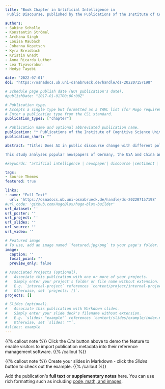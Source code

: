 ```yaml
---
title: "Book Chapter in Artificial Intelligence in
 Public Discourse, published by the Publications of the Institute of Cognitive Science Universität Osnabrück"

authors:
- Sabine Scholle
- Konstantin Strömel
- Archana Singh
- Louisa Maubach
- Johanna Kopetsch
- Kyra Breidbach
- Kristin Gnadt
- Anna Ricarda Luther
- Lea Tiyavorabun
- Hedye Tayebi

date: "2022-07-01"
doi: "https://osnadocs.ub.uni-osnabrueck.de/handle/ds-202207157198"

# Schedule page publish date (NOT publication's date).
#publishDate: "2017-01-01T00:00:00Z"

# Publication type.
# Accepts a single type but formatted as a YAML list (for Hugo requirements).
# Enter a publication type from the CSL standard.
publication_types: ["chapter"]

# Publication name and optional abbreviated publication name.
publication: "* Publications of the Institute of Cognitive Science Universität Osnabrück"
publication_short: ""

abstract: "Title: Does AI in public discourse change with different political and socio-economic systems? An analysis of the AI debate in newspapers in the emergent AI Superpowers: USA, China and Germany. 

This study analyses popular newspapers of Germany, the USA and China and conducts a sentiment and SWOT analysis, to compare the style of discourse people of these nations are presented with. This study fnds that China is the most positive in its discourse around AI, while the US and Germany mainly communicate information on artifcial intelligence in an informative manner. In all three countries, the newspapers mostly cover favourable attributes of AI such as opportunities and strengths rather than adverse aspects like threats and weaknesses."

#keywords: "artifcial intelligence | newspaper| discourse |sentiment | SWOT | media | international | China | Germany | USA | comparative analysis"

tags:
- Source Themes
featured: true

links:
- name: "Full Text"
  url: 'https://osnadocs.ub.uni-osnabrueck.de/handle/ds-202207157198'
#url_code: 'github.com/HugoBlox/hugo-blox-builder'
url_dataset: ''
url_poster: ''
url_project: ''
url_slides: ''
url_source: ''
url_video: ''

# Featured image
# To use, add an image named `featured.jpg/png` to your page's folder. 
image:
  caption: ''
  focal_point: ""
  preview_only: false

# Associated Projects (optional).
#   Associate this publication with one or more of your projects.
#   Simply enter your project's folder or file name without extension.
#   E.g. `internal-project` references `content/project/internal-project/index.md`.
#   Otherwise, set `projects: []`.
projects: []

# Slides (optional).
#   Associate this publication with Markdown slides.
#   Simply enter your slide deck's filename without extension.
#   E.g. `slides: "example"` references `content/slides/example/index.md`.
#   Otherwise, set `slides: ""`.
#slides: example
---
```


{{% callout note %}}
Click the *Cite* button above to demo the feature to enable visitors to import publication metadata into their reference management software.
{{% /callout %}}

{{% callout note %}}
Create your slides in Markdown - click the *Slides* button to check out the example.
{{% /callout %}}

Add the publication's **full text** or **supplementary notes** here. You can use rich formatting such as including [code, math, and images](https://docs.hugoblox.com/content/writing-markdown-latex/).

